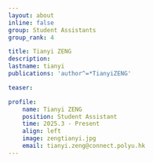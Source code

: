 ```yaml
---
layout: about
inline: false
group: Student Assistants
group_rank: 4

title: Tianyi ZENG
description: 
lastname: tianyi
publications: 'author^=*TianyiZENG'

teaser: 

profile:
    name: Tianyi ZENG
    position: Student Assistant
    time: 2025.3 - Present
    align: left
    image: zengtianyi.jpg
    email: tianyi.zeng@connect.polyu.hk
---
```


<!-- # Student Assistants

**Wengyu ZHANG**

Student Assistant, Undergraduate Student, Department of Computing, The Hong Kong Polytechnic University

[Homepage](https://wengyuzhang.com)
[Google Scholar](https://scholar.google.com/citations?user=zgV2AIAAAAAJ)
[wengyu.zhang@connect.polyu.hk](mailto:wengyu.zhang@connect.polyu.hk) -->